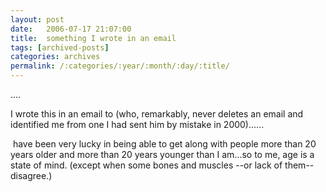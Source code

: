 ```yaml
---
layout: post
date:	2006-07-17 21:07:00
title:  something I wrote in an email
tags: [archived-posts]
categories: archives
permalink: /:categories/:year/:month/:day/:title/
---
```

....

I wrote this in an email to <lj user="udhay"> (who, remarkably, never deletes an email and identified me from one I had sent him by mistake in 2000)......


&nbsp;have been very lucky in being able to get along with people more than 20 
years older and more than&nbsp;20 years younger than I am...so to me, age is a state of 
mind. (except when some bones and muscles --or lack of them-- disagree.)
